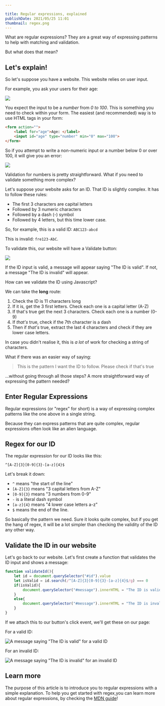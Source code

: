 ```yaml
---

title: Regular expressions, explained
publishDate: 2021/05/25 11:01
thumbnail: regex.png
---
```


What are regular expressions? They are a great way of expressing patterns to help with matching and validation.

But what does that mean?

## Let's explain!

So let's suppose you have a website. This website relies on user input.

For example, you ask your users for their age:

![](/assets/regex-ageform.png)

You expect the input to be a *number* from *0 to 100*. This is something you need to check within your form. The easiest (and recommended) way is to use HTML tags in your form:

```html
<form action="">
    <label for="age">Age: </label>
    <input id="age" type="number" min="0" max="100">
</form>
```

So if you attempt to write a non-numeric input or a number below 0 or over 100, it will give you an error:

![](/assets/regex-formerror1.png)

Validation for numbers is pretty straightforward. What if you need to validate something more complex? 

Let's suppose your website asks for an ID. That ID is slightly complex. It has to follow these rules:

* The first 3 characters are capital letters
* Followed by 3 numeric characters
* Followed by a dash (-) symbol
* Followed by 4 letters, but this time lower case.

So, for example, this is a valid ID: `ABC123-abcd`

This is invalid: `fre123-AbC`.

To validate this, our website will have a Validate button:

![](/assets/regex-idform.png)

If the ID input is valid, a message will appear saying "The ID is valid". If not, a message "The ID is invalid" will appear.

How can we validate the ID using Javascript?

We can take the **long** route:

1. Check the ID is 11 characters long
2. If it is, get the 3 first letters. Check each one is a capital letter (A-Z)
3. If that's true get the next 3 characters. Check each one is a number (0-9)
4. If *that's* true, check if the 7th character is a dash
5. Then if *that's* true, extract the last 4 characters and check if they are lower case letters.

In case you didn't realise it, this is *a lot* of work for checking a string of characters.

What if there was an easier way of saying:

> This is the pattern I want the ID to follow. Please check if that's true

...without going through all those steps? A more straightforward way of expressing the pattern needed?

## Enter Regular Expressions

Regular expressions (or "regex" for short) is a way of expressing complex patterns like the one above in a single string.

Because they can express patterns that are quite complex, regular expressions often look like an alien language.

## Regex for our ID

The regular expression for our ID looks like this:

```re
^[A-Z]{3}[0-9]{3}-[a-z]{4}$
```

Let's break it down:

* `^` means "the start of the line"
* `[A-Z]{3}` means "3 capital letters from A-Z"
* `[0-9]{3}` means "3 numbers from 0-9"
* `-` is a literal dash symbol
* `[a-z]{4}` means "4 lower case letters a-z"
* `$` means the end of the line.

So basically the pattern we need. Sure it looks quite complex, but if you get the hang of regex, it will be a lot simpler than checking the validity of the ID any other way.

## Validate the ID in our website

Let's go back to our website. Let's first create a function that validates the ID input and shows a message:

```js
function validateId(){
    let id = document.querySelector("#id").value
    let isValid = id.search(/^[A-Z]{3}[0-9]{3}-[a-z]{4}$/g) === 0
    if(isValid){
        document.querySelector("#message").innerHTML = "The ID is valid"
    }
    else{
        document.querySelector("#message").innerHTML = "The ID is invalid"
    }
}
```

If we attach this to our button's click event, we'll get these on our page:

For a valid ID:

![A message saying "The ID is valid" for a valid ID](/assets/regex-validregex.png)

For an invalid ID:

![A message saying "The ID is invalid" for an invalid ID](/assets/regex-invalidregex.png)

## Learn more

The purpose of this article is to introduce you to regular expressions with a simple explanation. To help you get started with regex,you can learn more about regular expressions, by checking the [MDN guide](https://developer.mozilla.org/en-US/docs/Web/JavaScript/Guide/Regular_Expressions)!
